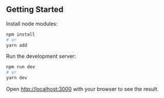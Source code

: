 ## Getting Started

Install node modules:

```bash
npm install
# or
yarn add
```

Run the development server:

```bash
npm run dev
# or
yarn dev
```

Open [http://localhost:3000](http://localhost:3000) with your browser to see the result.
